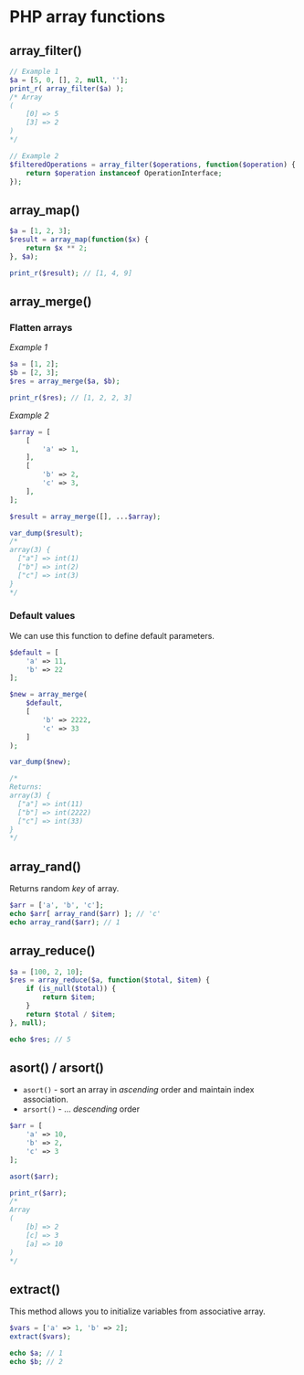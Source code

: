 # PHP array functions

## array_filter()

```php
// Example 1
$a = [5, 0, [], 2, null, ''];
print_r( array_filter($a) );
/* Array
(
    [0] => 5
    [3] => 2
)
*/

// Example 2
$filteredOperations = array_filter($operations, function($operation) {
    return $operation instanceof OperationInterface;
});
```

## array_map()

```php
$a = [1, 2, 3];
$result = array_map(function($x) {
    return $x ** 2;
}, $a);

print_r($result); // [1, 4, 9]
```

## array_merge()

### Flatten arrays

*Example 1*

```php
$a = [1, 2];
$b = [2, 3];
$res = array_merge($a, $b);

print_r($res); // [1, 2, 2, 3]
```

*Example 2*

```php
$array = [
    [
        'a' => 1,  
    ],
    [
        'b' => 2,
        'c' => 3,
    ],
];

$result = array_merge([], ...$array);

var_dump($result);
/*
array(3) {
  ["a"] => int(1)
  ["b"] => int(2)
  ["c"] => int(3)
}
*/
```

### Default values

We can use this function to define default parameters.

```php
$default = [
    'a' => 11,
    'b' => 22
];

$new = array_merge(
    $default,
    [
        'b' => 2222,
        'c' => 33
    ]
);

var_dump($new);

/*
Returns:
array(3) {
  ["a"] => int(11)
  ["b"] => int(2222)
  ["c"] => int(33)
}
*/
```

## array_rand()

Returns random *key* of array.

```php
$arr = ['a', 'b', 'c'];
echo $arr[ array_rand($arr) ]; // 'c'
echo array_rand($arr); // 1
```

## array_reduce()

```php
$a = [100, 2, 10];
$res = array_reduce($a, function($total, $item) {
    if (is_null($total)) {
        return $item;
    }
    return $total / $item;
}, null);

echo $res; // 5
```

## asort() / arsort()

- `asort()` - sort an array in *ascending* order and maintain index association.
- `arsort()` - ... *descending* order

```php
$arr = [
    'a' => 10,
    'b' => 2,
    'c' => 3
];

asort($arr);

print_r($arr);
/*
Array
(
    [b] => 2
    [c] => 3
    [a] => 10
)
*/
```

## extract()

This method allows you to initialize variables from associative array.

```php
$vars = ['a' => 1, 'b' => 2];
extract($vars);

echo $a; // 1
echo $b; // 2
```
